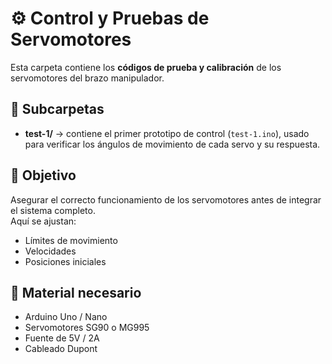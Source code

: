 # ⚙️ Control y Pruebas de Servomotores

Esta carpeta contiene los **códigos de prueba y calibración** de los servomotores del brazo manipulador.

## 📂 Subcarpetas

- **test-1/** → contiene el primer prototipo de control (`test-1.ino`), usado para verificar los ángulos de movimiento de cada servo y su respuesta.

## 🎯 Objetivo

Asegurar el correcto funcionamiento de los servomotores antes de integrar el sistema completo.  
Aquí se ajustan:
- Límites de movimiento
- Velocidades
- Posiciones iniciales

## 🧰 Material necesario

- Arduino Uno / Nano  
- Servomotores SG90 o MG995  
- Fuente de 5V / 2A  
- Cableado Dupont  
